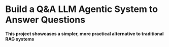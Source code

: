 # Build a Q&A LLM Agentic System to Answer Questions

**This project showcases a simpler, more practical alternative to traditional RAG systems**

